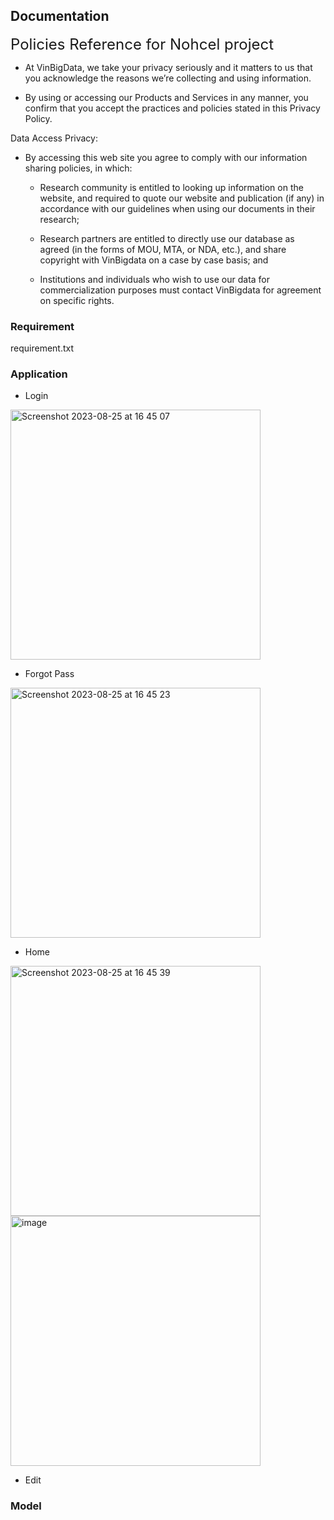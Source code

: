 <h2> Documentation </h2>

<span style="font-size: 24px;">Policies Reference for Nohcel project </span>

   - At VinBigData, we take your privacy seriously and it matters to us that you acknowledge the reasons we’re collecting and using information.
     
   - By using or accessing our Products and Services in any manner, you confirm that you accept the practices and policies stated in this Privacy Policy.

Data Access Privacy:
   - By accessing this web site you agree to comply with our information sharing policies, in which:

      * Research community is entitled to looking up information on the website, and required to quote our website and publication (if any) in accordance with our guidelines when using our documents in their research;
        
      * Research partners are entitled to directly use our database as agreed (in the forms of MOU, MTA, or NDA, etc.), and share copyright with VinBigdata on a case by case basis; and
        
      * Institutions and individuals who wish to use our data for commercialization purposes must contact VinBigdata for agreement on specific rights.

<h3> Requirement </h3>
    requirement.txt

<h3> Application </h3>

- Login

<img width="400" alt="Screenshot 2023-08-25 at 16 45 07" src="https://github.com/DatMinhLeChon/NOHCEL_Qt/assets/93373784/40247891-79d7-4793-8497-8055cd06cf2a">

- Forgot Pass

<img width="400" alt="Screenshot 2023-08-25 at 16 45 23" src="https://github.com/DatMinhLeChon/NOHCEL_Qt/assets/93373784/8dd23960-45de-44d1-ad64-8b46dce2e0d8">

- Home

<img width="400" alt="Screenshot 2023-08-25 at 16 45 39" src="https://github.com/DatMinhLeChon/NOHCEL_Qt/assets/93373784/0b65e1b9-3c6f-4303-a585-84f7851e8100">

<img width="400" alt="image" src="https://github.com/DatMinhLeChon/NOHCEL_Qt/assets/93373784/1e8604be-a361-4faa-9da0-cd047a3c2287">

- Edit



<h3> Model </h3>

